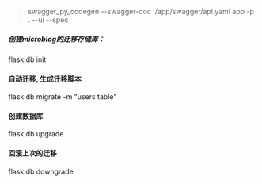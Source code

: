 
>swagger_py_codegen --swagger-doc ./app/swagger/api.yaml app -p . --ui --spec

##### 创建microblog的迁移存储库：
flask db init
#### 自动迁移, 生成迁移脚本
flask db migrate -m "users table"
#### 创建数据库
flask db upgrade
#### 回滚上次的迁移
flask db downgrade

